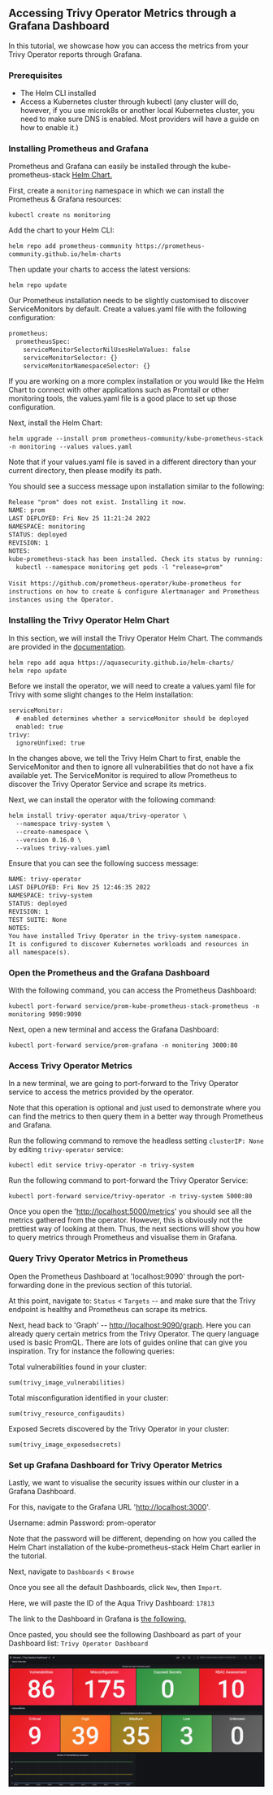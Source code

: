 ## Accessing Trivy Operator Metrics through a Grafana Dashboard

In this tutorial, we showcase how you can access the metrics from your Trivy Operator reports through Grafana.

### Prerequisites

* The Helm CLI installed
* Access a Kubernetes cluster through kubectl (any cluster will do, however, if you use microk8s or another local Kubernetes cluster, you need to make sure DNS is enabled. Most providers will have a guide on how to enable it.)

### Installing Prometheus and Grafana

Prometheus and Grafana can easily be installed through the kube-prometheus-stack [Helm Chart.](https://github.com/prometheus-community/helm-charts/tree/main/charts/kube-prometheus-stack)

First, create a `monitoring` namespace in which we can install the Prometheus & Grafana resources:

```
kubectl create ns monitoring
```

Add the chart to your Helm CLI:

```
helm repo add prometheus-community https://prometheus-community.github.io/helm-charts
```

Then update your charts to access the latest versions:

```
helm repo update
```

Our Prometheus installation needs to be slightly customised to discover ServiceMonitors by default. Create a values.yaml file with the following configuration:

```
prometheus:
  prometheusSpec:
    serviceMonitorSelectorNilUsesHelmValues: false
    serviceMonitorSelector: {}
    serviceMonitorNamespaceSelector: {}
```

If you are working on a more complex installation or you would like the Helm Chart to connect with other applications such as Promtail or other monitoring tools, the values.yaml file is a good place to set up those configuration.

Next, install the Helm Chart:

```
helm upgrade --install prom prometheus-community/kube-prometheus-stack -n monitoring --values values.yaml
```

Note that if your values.yaml file is saved in a different directory than your current directory, then please modify its path.

You should see a success message upon installation similar to the following:

```
Release "prom" does not exist. Installing it now.
NAME: prom
LAST DEPLOYED: Fri Nov 25 11:21:24 2022
NAMESPACE: monitoring
STATUS: deployed
REVISION: 1
NOTES:
kube-prometheus-stack has been installed. Check its status by running:
  kubectl --namespace monitoring get pods -l "release=prom"

Visit https://github.com/prometheus-operator/kube-prometheus for instructions on how to create & configure Alertmanager and Prometheus instances using the Operator.
```

### Installing the Trivy Operator Helm Chart

In this section, we will install the Trivy Operator Helm Chart. The commands are provided in the [documentation](https://aquasecurity.github.io/trivy-operator/v0.7.1/operator/installation/helm/).

```
helm repo add aqua https://aquasecurity.github.io/helm-charts/
helm repo update
```

Before we install the operator, we will need to create a values.yaml file for Trivy with some slight changes to the Helm installation:

```
serviceMonitor:
  # enabled determines whether a serviceMonitor should be deployed
  enabled: true
trivy:
  ignoreUnfixed: true
```

In the changes above, we tell the Trivy Helm Chart to first, enable the ServiceMonitor and then to ignore all vulnerabilities that do not have a fix available yet. The ServiceMonitor is required to allow Prometheus to discover the Trivy Operator Service and scrape its metrics.

Next, we can install the operator with the following command:

```
helm install trivy-operator aqua/trivy-operator \
  --namespace trivy-system \
  --create-namespace \
  --version 0.16.0 \
  --values trivy-values.yaml
```

Ensure that you can see the following success message:

```
NAME: trivy-operator
LAST DEPLOYED: Fri Nov 25 12:46:35 2022
NAMESPACE: trivy-system
STATUS: deployed
REVISION: 1
TEST SUITE: None
NOTES:
You have installed Trivy Operator in the trivy-system namespace.
It is configured to discover Kubernetes workloads and resources in
all namespace(s).
```

### Open the Prometheus and the Grafana Dashboard

With the following command, you can access the Prometheus Dashboard:

```
kubectl port-forward service/prom-kube-prometheus-stack-prometheus -n monitoring 9090:9090
```

Next, open a new terminal and access the Grafana Dashboard:

```
kubectl port-forward service/prom-grafana -n monitoring 3000:80
```

### Access Trivy Operator Metrics

In a new terminal, we are going to port-forward to the Trivy Operator service to access the metrics provided by the operator.

Note that this operation is optional and just used to demonstrate where you can find the metrics to then query them in a better way through Prometheus and Grafana.

Run the following command to remove the headless setting  `clusterIP: None` by editing `trivy-operator` service:

```
kubectl edit service trivy-operator -n trivy-system
```

Run the following command to port-forward the Trivy Operator Service:

```
kubectl port-forward service/trivy-operator -n trivy-system 5000:80
```

Once you open the '<http://localhost:5000/metrics>' you should see all the metrics gathered from the operator. However, this is obviously not the prettiest way of looking at them. Thus, the next sections will show you how to query metrics through Prometheus and visualise them in Grafana.

### Query Trivy Operator Metrics in Prometheus

Open the Prometheus Dashboard at 'localhost:9090' through the port-forwarding done in the previous section of this tutorial.

At this point, navigate to: `Status` < `Targets` -- and make sure that the Trivy endpoint is healthy and Prometheus can scrape its metrics.

Next, head back to 'Graph' -- <http://localhost:9090/graph>. Here you can already query certain metrics from the Trivy Operator. The query language used is basic PromQL.
There are lots of guides online that can give you inspiration. Try for instance the following queries:

Total vulnerabilities found in your cluster:

```
sum(trivy_image_vulnerabilities)
```

Total misconfiguration identified in your cluster:

```
sum(trivy_resource_configaudits)
```

Exposed Secrets discovered by the Trivy Operator in your cluster:

```
sum(trivy_image_exposedsecrets)
```

### Set up Grafana Dashboard for Trivy Operator Metrics

Lastly, we want to visualise the security issues within our cluster in a Grafana Dashboard.

For this, navigate to the Grafana URL '<http://localhost:3000>'.

Username: admin
Password: prom-operator

Note that the password will be different, depending on how you called the Helm Chart installation of the kube-prometheus-stack Helm Chart earlier in the tutorial.

Next, navigate to `Dashboards` < `Browse`

Once you see all the default Dashboards, click `New`, then `Import`.

Here, we will paste the ID of the Aqua Trivy Dashboard:
`17813`

The link to the Dashboard in Grafana is [the following.](https://grafana.com/grafana/dashboards/17813)

Once pasted, you should see the following Dashboard as part of your Dashboard list: `Trivy Operator Dashboard`

![Trivy Operator Dashbaord in Grafana Screenshot](../images/trivy-grafana.png)
